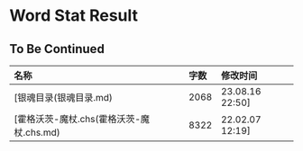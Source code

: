 # Word Stat Result

## To Be Continued

|名称|字数|修改时间|
|:-|:-|:-|
|[银魂目录(银魂目录.md)|2068|23.08.16 22:50]
|[霍格沃茨-魔杖.chs(霍格沃茨-魔杖.chs.md)|8322|22.02.07 12:19]
